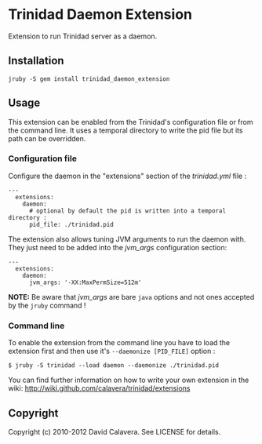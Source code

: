 # Trinidad Daemon Extension

Extension to run Trinidad server as a daemon.

## Installation

    jruby -S gem install trinidad_daemon_extension

## Usage

This extension can be enabled from the Trinidad's configuration file or from the 
command line. It uses a temporal directory to write the pid file but its path 
can be overridden.

### Configuration file

Configure the daemon in the "extensions" section of the *trinidad.yml* file :

    ---
      extensions:
        daemon:
          # optional by default the pid is written into a temporal directory :
          pid_file: ./trinidad.pid

The extension also allows tuning JVM arguments to run the daemon with. 
They just need to be added into the *jvm_args* configuration section:

    ---
      extensions:
        daemon:
          jvm_args: '-XX:MaxPermSize=512m'

**NOTE:** Be aware that *jvm_args* are bare `java` options and not ones 
accepted by the `jruby` command !

### Command line

To enable the extension from the command line you have to load the extension 
first and then use it's `--daemonize [PID_FILE]` option :

    $ jruby -S trinidad --load daemon --daemonize ./trinidad.pid


You can find further information on how to write your own extension in the wiki: 
http://wiki.github.com/calavera/trinidad/extensions

## Copyright

Copyright (c) 2010-2012 David Calavera. See LICENSE for details.
